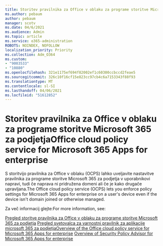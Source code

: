 ```yaml
---
title: Storitev pravilnika za Office v oblaku za programe storitve Microsoft 365 za podjetja
ms.author: pebaum
author: pebaum
manager: scotv
ms.date: 04/6/2021
ms.audience: Admin
ms.topic: article
ms.service: o365-administration
ROBOTS: NOINDEX, NOFOLLOW
localization_priority: Priority
ms.collection: Adm_O364
ms.custom:
- "9003533"
- "10880"
ms.openlocfilehash: 321e1175ef694f82002ef1c60300ccbccd2feae5
ms.sourcegitcommit: 326c10f16cf15e823cc97cb4c6a7153343f88f93
ms.translationtype: MT
ms.contentlocale: sl-SI
ms.lasthandoff: 04/06/2021
ms.locfileid: "51612852"
---
```

# <a name="office-cloud-policy-service-for-microsoft-365-apps-for-enterprise"></a><span data-ttu-id="989fa-102">Storitev pravilnika za Office v oblaku za programe storitve Microsoft 365 za podjetja</span><span class="sxs-lookup"><span data-stu-id="989fa-102">Office cloud policy service for Microsoft 365 Apps for enterprise</span></span>

<span data-ttu-id="989fa-103">S storitvijo pravilnika za Office v oblaku (OCPS) lahko uveljavite nastavitve pravilnika za programe storitve Microsoft 365 za podjetja v uporabnikovi napravi, tudi če naprava ni pridružena domeni ali če je kako drugače upravljana.</span><span class="sxs-lookup"><span data-stu-id="989fa-103">The Office cloud policy service (OCPS) lets you enforce policy settings for Microsoft 365 Apps for enterprise  on a user's device even if the device isn't domain joined or otherwise managed.</span></span> 

<span data-ttu-id="989fa-104">Za več informacij glejte:</span><span class="sxs-lookup"><span data-stu-id="989fa-104">For more information, see:</span></span>

<span data-ttu-id="989fa-105">[Pregled storitve pravilnika za Office v oblaku za programe storitve Microsoft 365 za podjetja](https://docs.microsoft.com/deployoffice/overview-office-cloud-policy-service) 
 [Pregled svetovalca za varnostni pravilnik za aplikacije microsoft 365 za podjetja](https://docs.microsoft.com/deployoffice/overview-of-security-policy-advisor)</span><span class="sxs-lookup"><span data-stu-id="989fa-105">[Overview of the Office cloud policy service for Microsoft 365 Apps for enterprise](https://docs.microsoft.com/deployoffice/overview-office-cloud-policy-service)
[Overview of Security Policy Advisor for Microsoft 365 Apps for enterprise](https://docs.microsoft.com/deployoffice/overview-of-security-policy-advisor)</span></span>